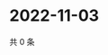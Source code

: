 # 2022-11-03

共 0 条

<!-- BEGIN WEIBO -->
<!-- 最后更新时间 Thu Nov 03 2022 06:16:25 GMT+0800 (China Standard Time) -->

<!-- END WEIBO -->
